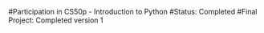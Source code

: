 #Participation in CS50p - Introduction to Python
#Status: Completed
#Final Project: Completed version 1
